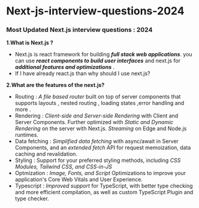 # Next-js-interview-questions-2024

### Most Updated Next.js interview questions : 2024

**1.What is Next.js ?**

- Next.js is react framework for building **_full stack web applications_**. you can use **_react components to build user interfaces_** and next.js for **_additional features and optimizations_** .
- If I have already react.js than why should I use next.js?

**2.What are the features of the next.js?**

- Routing : _A file based router_ built on top of server components that supports layouts , nested routing , loading states ,error handling and more .
- Rendering : _Client-side and Server-side Rendering_ with Client and Server Components. Further optimized with _Static and Dynamic Rendering_ on the server with Next.js. _Streaming_ on Edge and Node.js runtimes.
- Data fetching : _Simplified data fetching_ with async/await in Server Components, and an _extended fetch_ API for request memoization, data caching and revalidation.
- Styling : Support for your preferred styling methods, including _CSS Modules, Tailwind CSS, and CSS-in-JS_
- Optmization : _Image, Fonts, and Script_ Optimizations to improve your application's Core Web Vitals and User Experience.
- Typescript : _Improved support_ for TypeScript, with better type checking and more efficient compilation, as well as custom TypeScript Plugin and type checker.
